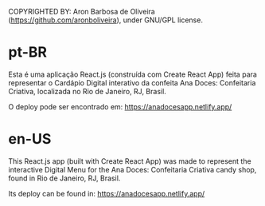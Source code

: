 COPYRIGHTED BY: Aron Barbosa de Oliveira (https://github.com/aronboliveira), under GNU/GPL license.

# pt-BR

Esta é uma aplicação React.js (construída com Create React App) feita para representar o Cardápio Digital interativo da confeita Ana Doces: Confeitaria Criativa, localizada no Rio de Janeiro, RJ, Brasil.

O deploy pode ser encontrado em: https://anadocesapp.netlify.app/

# en-US

This React.js app (built with Create React App) was made to represent the interactive Digital Menu for the Ana Doces: Confeitaria Criativa candy shop, found in Rio de Janeiro, RJ, Brasil.

Its deploy can be found in: https://anadocesapp.netlify.app/
